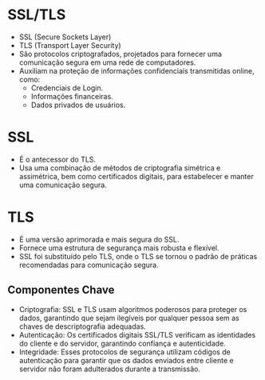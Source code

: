 # SSL/TLS
- SSL (Secure Sockets Layer)
- TLS (Transport Layer Security)
- São protocolos criptografados, projetados para fornecer uma comunicação segura em uma rede de computadores.
- Auxiliam na proteção de informações confidenciais transmitidas online, como:
  - Credenciais de Login.
  - Informações financeiras.
  - Dados privados de usuários.

# SSL
- É o antecessor do TLS.
- Usa uma combinação de métodos de criptografia simétrica e assimétrica, bem como certificados digitais, para estabelecer e manter uma comunicação segura.

# TLS
- É uma versão aprimorada e mais segura do SSL.
- Fornece uma estrutura de segurança mais robusta e flexível.
- SSL foi substituído pelo TLS, onde o TLS se tornou o padrão de práticas recomendadas para comunicação segura.

## Componentes Chave
- Criptografia: SSL e TLS usam algoritmos poderosos para proteger os dados, garantindo que sejam ilegíveis por qualquer pessoa sem as chaves de descriptografia adequadas.
- Autenticação: Os certificados digitais SSL/TLS verificam as identidades do cliente e do servidor, garantindo confiança e autenticidade.
- Integridade: Esses protocolos de segurança utilizam códigos de autenticação para garantir que os dados enviados entre cliente e servidor não foram adulterados durante a transmissão.
